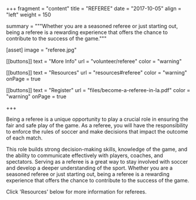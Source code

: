+++
fragment = "content"
title = "REFEREE"
date = "2017-10-05"
align = "left"
weight = 150

summary = """Whether you are a seasoned referee or just starting out, being a referee is a rewarding experience that offers the chance to contribute to the success of the game."""

[asset]
  image = "referee.jpg"

[[buttons]]
  text = "More Info"
  url = "volunteer/referee"
  color = "warning"

[[buttons]]
  text = "Resources"
  url = "resources#referee"
  color = "warning"
  onPage = true

[[buttons]]
  text = "Register"
  url = "files/become-a-referee-in-la.pdf"
  color = "warning"
  onPage = true

+++

Being a referee is a unique opportunity to play a crucial role in ensuring the fair and safe play of the game. As a referee, you will have the responsibility to enforce the rules of soccer and make decisions that impact the outcome of each match. 

This role builds strong decision-making skills, knowledge of the game, and the ability to communicate effectively with players, coaches, and spectators. Serving as a referee is a great way to stay involved with soccer and develop a deeper understanding of the sport. Whether you are a seasoned referee or just starting out, being a referee is a rewarding experience that offers the chance to contribute to the success of the game.

Click 'Resources' below for more information for referees.